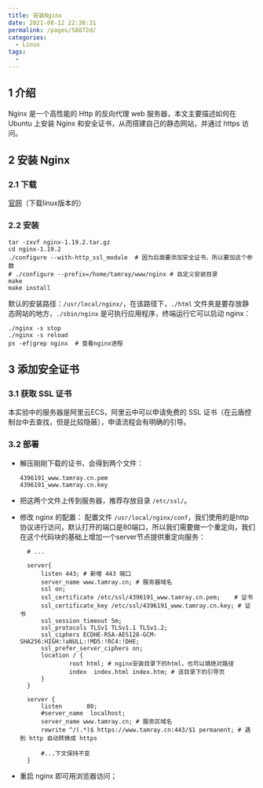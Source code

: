 ```yaml
---
title: 安装Nginx
date: 2021-08-12 22:38:31
permalink: /pages/58872d/
categories: 
  - Linux
tags: 
  - 
---
```


## 1 介绍
Nginx 是一个高性能的 Http 的反向代理 web 服务器，本文主要描述如何在 Ubuntu 上安装 Nginx 和安全证书，从而搭建自己的静态网站，并通过 https 访问。

## 2 安装 Nginx
### 2.1 下载
[官网](http://nginx.org/en/download.html)（下载linux版本的）

### 2.2 安装

```shell
tar -zxvf nginx-1.19.2.tar.gz 
cd nginx-1.19.2
./configure --with-http_ssl_module  # 因为后面要添加安全证书，所以要加这个参数
# ./configure --prefix=/home/tamray/www/nginx # 自定义安装目录
make
make install
```
默认的安装路径：`/usr/local/nginx/`，在该路径下，`./html` 文件夹是要存放静态网站的地方，`./sbin/nginx` 是可执行应用程序，终端运行它可以启动 nginx：
```shell
./nginx -s stop
./nginx -s reload
ps -ef|grep nginx  # 查看nginx进程
```

## 3 添加安全证书
### 3.1 获取 SSL 证书
本实验中的服务器是阿里云ECS，阿里云中可以申请免费的 SSL 证书（在云盾控制台中去查找，但是比较隐蔽），申请流程会有明确的引导。

### 3.2 部署
- 解压刚刚下载的证书，会得到两个文件：
  ```shell
  4396191_www.tamray.cn.pem
  4396191_www.tamray.cn.key
  ```
- 把这两个文件上传到服务器，推荐存放目录 `/etc/ssl/`。

- 修改 nginx 的配置：
  配置文件 `/usr/local/nginx/conf`，我们使用的是http协议进行访问，默认打开的端口是80端口，所以我们需要做一个重定向，我们在这个代码块的基础上增加一个server节点提供重定向服务：
  ```shell
    # ...

    server{
        listen 443; # 新增 443 端口
        server_name www.tamray.cn; # 服务器域名
	    ssl on;
        ssl_certificate /etc/ssl/4396191_www.tamray.cn.pem;    # 证书
        ssl_certificate_key /etc/ssl/4396191_www.tamray.cn.key; # 证书
        ssl_session_timeout 5m;
        ssl_protocols TLSv1 TLSv1.1 TLSv1.2;
        ssl_ciphers ECDHE-RSA-AES128-GCM-SHA256:HIGH:!aNULL:!MD5:!RC4:!DHE;
        ssl_prefer_server_ciphers on;
        location / {
                root html; # nginx安装目录下的html，也可以填绝对路径
            	index  index.html index.htm; # 该目录下的引导页
        }
    }

    server {
        listen       80;
        #server_name  localhost;
	    server_name www.tamray.cn; # 服务区域名
        rewrite ^/(.*)$ https://www.tamray.cn:443/$1 permanent; # 遇到 http 自动转换成 https

        #...下文保持不变
    }
   ```

- 重启 nginx 即可用浏览器访问；
